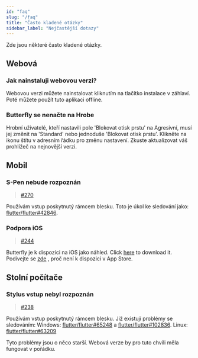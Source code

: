 ```yaml
---
id: "faq"
slug: "/faq"
title: "Často kladené otázky"
sidebar_label: "Nejčastější dotazy"
---
```


Zde jsou některé často kladené otázky.

## Webová

### Jak nainstaluji webovou verzi?

Webovou verzi můžete nainstalovat kliknutím na tlačítko instalace v záhlaví. Poté můžete použít tuto aplikaci offline.

### Butterfly se nenačte na Hrobe

Hrobní uživatelé, kteří nastavili pole 'Blokovat otisk prstu' na Agresivní, musí jej změnit na 'Standard' nebo jednoduše 'Blokovat otisk prstu'. Klikněte na ikonu štítu v adresním řádku pro změnu nastavení. Zkuste aktualizovat váš prohlížeč na nejnovější verzi.

## Mobil

### S-Pen nebude rozpoznán

> [#270](https://github.com/LinwoodDev/Butterfly/issues/270)

Používám vstup poskytnutý rámcem blesku. Toto je úkol ke sledování jako: [flutter/flutter#42846](https://github.com/flutter/flutter/issues/42846).

### Podpora iOS

> [#244](https://github.com/LinwoodDev/Butterfly/issues/244)

Butterfly je k dispozici na iOS jako náhled. Click [here](https://butterfly.linwood.dev/downloads/ios) to download it. Podívejte se [zde](https://github.com/LinwoodDev/Butterfly/issues/244#issuecomment-1935460878) , proč není k dispozici v App Store.

## Stolní počítače

### Stylus vstup nebyl rozpoznán

> [#238](https://github.com/LinwoodDev/Butterfly/issues/238)

Používám vstup poskytnutý rámcem blesku. Již existují problémy se sledováním: Windows: [flutter/flutter#65248](https://github.com/flutter/flutter/issues/65248) a [flutter/flutter#102836](https://github.com/flutter/flutter/issues/102836). Linux: [flutter/flutter#63209](https://github.com/flutter/flutter/issues/63209)

Tyto problémy jsou o něco starší. Webová verze by pro tuto chvíli měla fungovat v pořádku.
